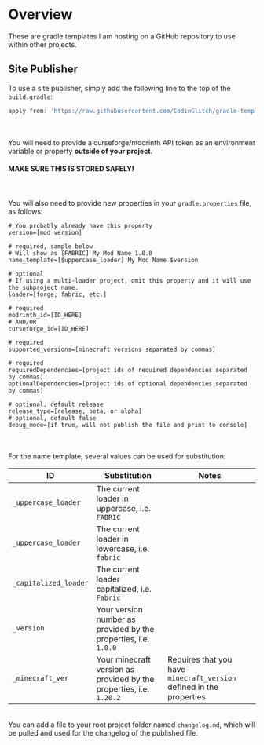 # Overview

These are gradle templates I am hosting on a GitHub repository to use within other projects.

## Site Publisher
To use a site publisher, simply add the following line to the top of the `build.gradle`:
```groovy
apply from: 'https://raw.githubusercontent.com/CodinGlitch/gradle-templates/main/site-publishers/SITE-NAME.gradle'
```
\
\
You will need to provide a curseforge/modrinth API token as an environment variable or property **outside of your project**.
#### MAKE SURE THIS IS STORED SAFELY!
\
\
You will also need to provide new properties in your `gradle.properties` file, as follows:
```properties
# You probably already have this property
version=[mod version]

# required, sample below
# Will show as [FABRIC] My Mod Name 1.0.0
name_template=[$uppercase_loader] My Mod Name $version

# optional
# If using a multi-loader project, omit this property and it will use the subproject name.
loader=[forge, fabric, etc.]

# required
modrinth_id=[ID_HERE]
# AND/OR
curseforge_id=[ID_HERE]

# required
supported_versions=[minecraft versions separated by commas]

# required
requiredDependencies=[project ids of required dependencies separated by commas]
optionalDependencies=[project ids of optional dependencies separated by commas]

# optional, default release
release_type=[release, beta, or alpha]
# optional, default false
debug_mode=[if true, will not publish the file and print to console]
```
\
\
For the name template, several values can be used for substitution:

| ID                    | Substitution                                                        | Notes                                                                 |
|-----------------------|---------------------------------------------------------------------|-----------------------------------------------------------------------|
| `_uppercase_loader`   | The current loader in uppercase, i.e. `FABRIC`                      |                                                                       |
| `_uppercase_loader`   | The current loader in lowercase, i.e. `fabric`                      |                                                                       |
| `_capitalized_loader` | The current loader capitalized, i.e. `Fabric`                       |                                                                       |
| `_version`            | Your version number as provided by the properties, i.e. `1.0.0`     |                                                                       |
| `_minecraft_ver`      | Your minecraft version as provided by the properties, i.e. `1.20.2` | Requires that you have `minecraft_version` defined in the properties. |


\
You can add a file to your root project folder named `changelog.md`, which will be pulled and used for the changelog of the published file.